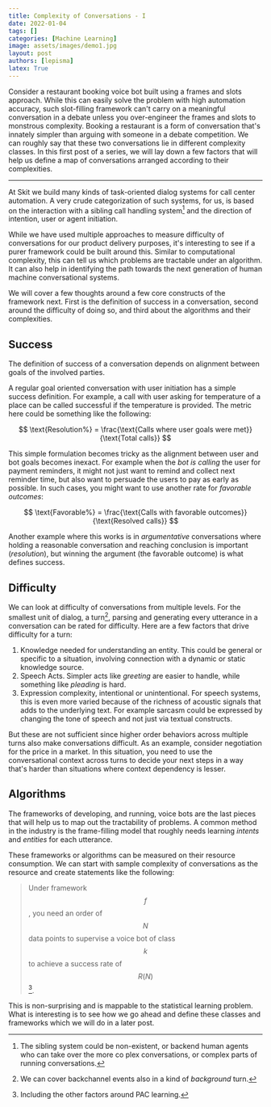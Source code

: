 ```yaml
---
title: Complexity of Conversations - I
date: 2022-01-04
tags: []
categories: [Machine Learning]
image: assets/images/demo1.jpg
layout: post
authors: [lepisma]
latex: True
---
```


Consider a restaurant booking voice bot built using a frames and slots approach.
While this can easily solve the problem with high automation accuracy, such
slot-filling framework can't carry on a meaningful conversation in a debate
unless you over-engineer the frames and slots to monstrous complexity. Booking a
restaurant is a form of conversation that's innately simpler than arguing with
someone in a debate competition. We can roughly say that these two conversations
lie in different complexity classes. In this first post of a series, we will lay
down a few factors that will help us define a map of conversations arranged
according to their complexities.

---

At Skit we build many kinds of task-oriented dialog systems for call center
automation. A very crude categorization of such systems, for us, is based on the
interaction with a sibling call handling system[^1] and the direction of
intention, user or agent initiation.

While we have used multiple approaches to measure difficulty of conversations
for our product delivery purposes, it's interesting to see if a purer framework
could be built around this. Similar to computational complexity, this can tell
us which problems are tractable under an algorithm. It can also help in
identifying the path towards the next generation of human machine conversational
systems.

We will cover a few thoughts around a few core constructs of the framework next.
First is the definition of success in a conversation, second around the
difficulty of doing so, and third about the algorithms and their complexities.

## Success

The definition of success of a conversation depends on alignment between goals
of the involved parties.

A regular goal oriented conversation with user initiation has a simple success
definition. For example, a call with user asking for temperature of a place can
be called successful if the temperature is provided. The metric here could be
something like the following:

$$ \text{Resolution%} = \frac{\text{Calls where user goals were met}}{\text{Total calls}} $$

This simple formulation becomes tricky as the alignment between user and bot
goals becomes inexact. For example when the _bot is calling_ the user for
payment reminders, it might not just want to remind and collect next reminder
time, but also want to persuade the users to pay as early as possible. In such
cases, you might want to use another rate for _favorable outcomes_:

$$ \text{Favorable%} = \frac{\text{Calls with favorable outcomes}}{\text{Resolved calls}} $$

Another example where this works is in _argumentative_ conversations where
holding a reasonable conversation and reaching conclusion is important
(_resolution_), but winning the argument (the favorable outcome) is what defines
success.

## Difficulty

We can look at difficulty of conversations from multiple levels. For the
smallest unit of dialog, a turn[^2], parsing and generating every utterance in a
conversation can be rated for difficulty. Here are a few factors that drive
difficulty for a turn:

1. Knowledge needed for understanding an entity. This could be general or
   specific to a situation, involving connection with a dynamic or static
   knowledge source.
2. Speech Acts. Simpler acts like _greeting_ are easier to handle, while
   something like _pleading_ is hard.
3. Expression complexity, intentional or unintentional. For speech systems, this
   is even more varied because of the richness of acoustic signals that adds to
   the underlying text. For example sarcasm could be expressed by changing the
   tone of speech and not just via textual constructs.

But these are not sufficient since higher order behaviors across multiple turns
also make conversations difficult. As an example, consider negotiation for the
price in a market. In this situation, you need to use the conversational context
across turns to decide your next steps in a way that's harder than situations
where context dependency is lesser.

## Algorithms

The frameworks of developing, and running, voice bots are the last pieces that
will help us to map out the tractability of problems. A common method in the
industry is the frame-filling model that roughly needs learning _intents_ and
_entities_ for each utterance.

These frameworks or algorithms can be measured on their resource consumption. We
can start with sample complexity of conversations as the resource and create
statements like the following:

> Under framework $$f$$, you need an order of $$N$$ data points to supervise a
> voice bot of class $$k$$ to achieve a success rate of $$R(N)$$[^3].

This is non-surprising and is mappable to the statistical learning problem. What
is interesting is to see how we go ahead and define these classes and frameworks
which we will do in a later post.

[^1]: The sibling system could be non-existent, or backend human agents who can
    take over the more co plex conversations, or complex parts of running
    conversations.

[^2]: We can cover backchannel events also in a kind of _background_ turn.

[^3]: Including the other factors around PAC learning.
